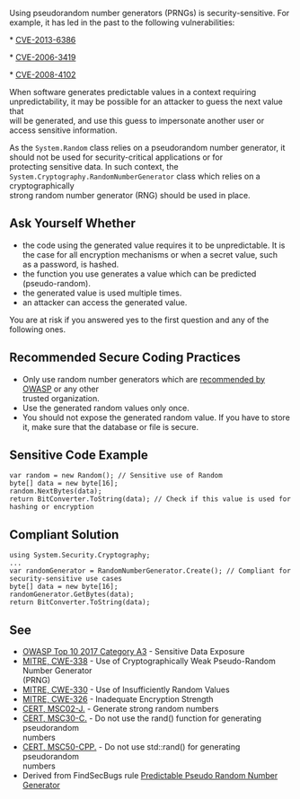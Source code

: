 
Using pseudorandom number generators (PRNGs) is security-sensitive. For example, it has led in the past to the following vulnerabilities:

\* [CVE-2013-6386](http://cve.mitre.org/cgi-bin/cvename.cgi?name=CVE-2013-6386)

\* [CVE-2006-3419](http://cve.mitre.org/cgi-bin/cvename.cgi?name=CVE-2006-3419)

\* [CVE-2008-4102](http://cve.mitre.org/cgi-bin/cvename.cgi?name=CVE-2008-4102)

When software generates predictable values in a context requiring unpredictability, it may be possible for an attacker to guess the next value that<br>will be generated, and use this guess to impersonate another user or access sensitive information.

As the `System.Random` class relies on a pseudorandom number generator, it should not be used for security-critical applications or for<br>protecting sensitive data. In such context, the `System.Cryptography.RandomNumberGenerator` class which relies on a cryptographically<br>strong random number generator (RNG) should be used in place.

## Ask Yourself Whether

- the code using the generated value requires it to be unpredictable. It is the case for all encryption mechanisms or when a secret value, such<br>  as a password, is hashed.
- the function you use generates a value which can be predicted (pseudo-random).
- the generated value is used multiple times.
- an attacker can access the generated value.


You are at risk if you answered yes to the first question and any of the following ones.

## Recommended Secure Coding Practices

- Only use random number generators which are [recommended by OWASP](https://www.owasp.org/index.php/Cryptographic_Storage_Cheat_Sheet#Rule_-_Use_strong_random_numbers) or any other<br>  trusted organization.
- Use the generated random values only once.
- You should not expose the generated random value. If you have to store it, make sure that the database or file is secure.


## Sensitive Code Example


    var random = new Random(); // Sensitive use of Random
    byte[] data = new byte[16];
    random.NextBytes(data);
    return BitConverter.ToString(data); // Check if this value is used for hashing or encryption


## Compliant Solution


    using System.Security.Cryptography;
    ...
    var randomGenerator = RandomNumberGenerator.Create(); // Compliant for security-sensitive use cases
    byte[] data = new byte[16];
    randomGenerator.GetBytes(data);
    return BitConverter.ToString(data);


## See

- [OWASP Top 10 2017 Category A3](https://www.owasp.org/index.php/Top_10-2017_A3-Sensitive_Data_Exposure) - Sensitive Data Exposure<br>
- [MITRE, CWE-338](http://cwe.mitre.org/data/definitions/338.html) - Use of Cryptographically Weak Pseudo-Random Number Generator<br>  (PRNG)
- [MITRE, CWE-330](http://cwe.mitre.org/data/definitions/330.html) - Use of Insufficiently Random Values
- [MITRE, CWE-326](http://cwe.mitre.org/data/definitions/326.html) - Inadequate Encryption Strength
- [CERT, MSC02-J.](https://www.securecoding.cert.org/confluence/x/mAFqAQ) - Generate strong random numbers
- [CERT, MSC30-C.](https://www.securecoding.cert.org/confluence/x/qw4) - Do not use the rand() function for generating pseudorandom<br>  numbers
- [CERT, MSC50-CPP.](https://www.securecoding.cert.org/confluence/x/WYIyAQ) - Do not use std::rand() for generating pseudorandom<br>  numbers
- Derived from FindSecBugs rule [Predictable Pseudo Random Number<br>  Generator](http://h3xstream.github.io/find-sec-bugs/bugs.htm#PREDICTABLE_RANDOM)

